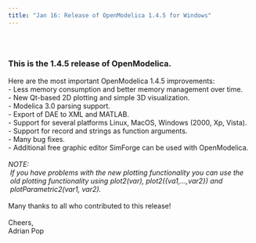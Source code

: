 ```yaml
---
title: "Jan 16: Release of OpenModelica 1.4.5 for Windows"
---
```

<h3>&nbsp;</h3>
<h3>This is the 1.4.5 release of OpenModelica.</h3>
<p>Here are the most important OpenModelica 1.4.5 improvements: <br />- Less memory consumption and better memory management over time.<br />- New Qt-based 2D plotting and simple 3D visualization.<br />- Modelica 3.0 parsing support.<br />- Export of DAE to XML and MATLAB.<br />- Support for several platforms Linux, MacOS, Windows (2000, Xp, Vista).<br />- Support for record and strings as function arguments.<br />- Many bug fixes.<br />- Additional free graphic editor SimForge can be used with OpenModelica.<br /><br /><em>NOTE: </em><br /><em>&nbsp;If you have problems with the new plotting functionality you can use the<br />&nbsp;old plotting functionality using plot2(var), plot2({va1,...,var2}) and<br />&nbsp;plotParametric2(var1, var2). </em><br />&nbsp;<br />Many thanks to all who contributed to this release!<br /><br />Cheers,<br />Adrian Pop</p>